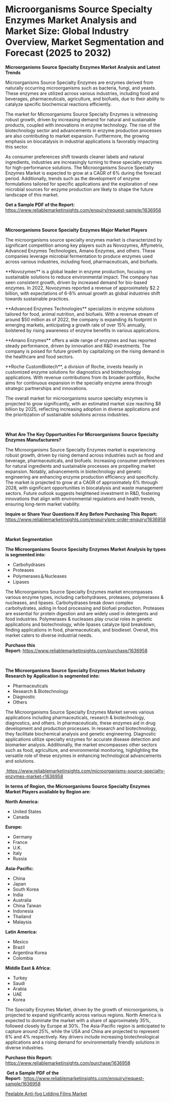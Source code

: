 <p><h1>Microorganisms Source Specialty Enzymes Market Analysis and Market Size: Global Industry Overview, Market Segmentation and Forecast (2025 to 2032)</h1></p><p><strong>Microorganisms Source Specialty Enzymes Market Analysis and Latest Trends</strong></p>
<p><p>Microorganisms Source Specialty Enzymes are enzymes derived from naturally occurring microorganisms such as bacteria, fungi, and yeasts. These enzymes are utilized across various industries, including food and beverages, pharmaceuticals, agriculture, and biofuels, due to their ability to catalyze specific biochemical reactions efficiently. </p><p>The market for Microorganisms Source Specialty Enzymes is witnessing robust growth, driven by increasing demand for natural and sustainable products, coupled with innovations in enzyme technology. The rise of the biotechnology sector and advancements in enzyme production processes are also contributing to market expansion. Furthermore, the growing emphasis on biocatalysis in industrial applications is favorably impacting this sector.</p><p>As consumer preferences shift towards cleaner labels and natural ingredients, industries are increasingly turning to these specialty enzymes for high-performance solutions. The Microorganisms Source Specialty Enzymes Market is expected to grow at a CAGR of 6% during the forecast period. Additionally, trends such as the development of enzyme formulations tailored for specific applications and the exploration of new microbial sources for enzyme production are likely to shape the future landscape of this market.</p></p>
<p><strong>Get a Sample PDF of the Report:&nbsp;</strong> <a href="https://www.reliablemarketinsights.com/enquiry/request-sample/1636958?utm_campaign=2532&utm_medium=2&utm_source=Github&utm_content=ia&utm_term=23032025&utm_id=microorganisms-source-specialty-enzymes">https://www.reliablemarketinsights.com/enquiry/request-sample/1636958</a></p>
<p>&nbsp;</p>
<p><strong>Microorganisms Source Specialty Enzymes Major Market Players</strong></p>
<p><p>The microorganisms source specialty enzymes market is characterized by significant competition among key players such as Novozymes, Affymetrix, Advanced Enzymes Technologies, Amano Enzymes, and others. These companies leverage microbial fermentation to produce enzymes used across various industries, including food, pharmaceuticals, and biofuels.</p><p>**Novozymes** is a global leader in enzyme production, focusing on sustainable solutions to reduce environmental impact. The company has seen consistent growth, driven by increased demand for bio-based enzymes. In 2022, Novozymes reported a revenue of approximately $2.2 billion, with expectations of 6-8% annual growth as global industries shift towards sustainable practices.</p><p>**Advanced Enzymes Technologies** specializes in enzyme solutions tailored for food, animal nutrition, and biofuels. With a revenue stream of around $50 million as of 2022, the company is expanding its footprint in emerging markets, anticipating a growth rate of over 15% annually, bolstered by rising awareness of enzyme benefits in various applications.</p><p>**Amano Enzymes** offers a wide range of enzymes and has reported steady performance, driven by innovation and R&D investments. The company is poised for future growth by capitalizing on the rising demand in the healthcare and food sectors.</p><p>**Roche CustomBiotech**, a division of Roche, invests heavily in customized enzyme solutions for diagnostics and biotechnology applications. With revenue contributions from its broader portfolio, Roche aims for continuous expansion in the specialty enzyme arena through strategic partnerships and innovations.</p><p>The overall market for microorganisms source specialty enzymes is projected to grow significantly, with an estimated market size reaching $8 billion by 2025, reflecting increasing adoption in diverse applications and the prioritization of sustainable solutions across industries.</p></p>
<p>&nbsp;</p>
<p><strong>What Are The Key Opportunities For Microorganisms Source Specialty Enzymes Manufacturers?</strong></p>
<p><p>The Microorganisms Source Specialty Enzymes market is experiencing robust growth, driven by rising demand across industries such as food and beverage, pharmaceuticals, and biofuels. Increasing consumer preferences for natural ingredients and sustainable processes are propelling market expansion. Notably, advancements in biotechnology and genetic engineering are enhancing enzyme production efficiency and specificity. The market is projected to grow at a CAGR of approximately 6% through 2028, with significant opportunities in biocatalysis and waste management sectors. Future outlook suggests heightened investment in R&D, fostering innovations that align with environmental regulations and health trends, ensuring long-term market viability.</p></p>
<p><strong>Inquire or Share Your Questions If Any Before Purchasing This Report:</strong> <a href="https://www.reliablemarketinsights.com/enquiry/pre-order-enquiry/1636958?utm_campaign=2532&utm_medium=2&utm_source=Github&utm_content=ia&utm_term=23032025&utm_id=microorganisms-source-specialty-enzymes">https://www.reliablemarketinsights.com/enquiry/pre-order-enquiry/1636958</a></p>
<p>&nbsp;</p>
<p><strong>Market Segmentation</strong></p>
<p><strong>The Microorganisms Source Specialty Enzymes Market Analysis by types is segmented into:</strong></p>
<p><ul><li>Carbohydrases</li><li>Proteases</li><li>Polymerases＆Nucleases</li><li>Lipases</li></ul></p>
<p><p>The Microorganisms Source Specialty Enzymes market encompasses various enzyme types, including carbohydrases, proteases, polymerases & nucleases, and lipases. Carbohydrases break down complex carbohydrates, aiding in food processing and biofuel production. Proteases are essential for protein digestion and are widely used in detergents and food industries. Polymerases & nucleases play crucial roles in genetic applications and biotechnology, while lipases catalyze lipid breakdown, finding applications in food, pharmaceuticals, and biodiesel. Overall, this market caters to diverse industrial needs.</p></p>
<p><strong>Purchase this Report:&nbsp;</strong><a href="https://www.reliablemarketinsights.com/purchase/1636958?utm_campaign=2532&utm_medium=2&utm_source=Github&utm_content=ia&utm_term=23032025&utm_id=microorganisms-source-specialty-enzymes">https://www.reliablemarketinsights.com/purchase/1636958</a></p>
<p>&nbsp;</p>
<p><strong>The Microorganisms Source Specialty Enzymes Market Industry Research by Application is segmented into:</strong></p>
<p><ul><li>Pharmaceuticals</li><li>Research & Biotechnology</li><li>Diagnostic</li><li>Others</li></ul></p>
<p><p>The Microorganisms Source Specialty Enzymes Market serves various applications including pharmaceuticals, research & biotechnology, diagnostics, and others. In pharmaceuticals, these enzymes aid in drug development and production processes. In research and biotechnology, they facilitate biochemical analysis and genetic engineering. Diagnostic applications utilize specialty enzymes for accurate disease detection and biomarker analysis. Additionally, the market encompasses other sectors such as food, agriculture, and environmental monitoring, highlighting the versatile role of these enzymes in enhancing technological advancements and solutions.</p></p>
<p><a href="https://www.reliablemarketinsights.com/microorganisms-source-specialty-enzymes-market-r1636958?utm_campaign=2532&utm_medium=2&utm_source=Github&utm_content=ia&utm_term=23032025&utm_id=microorganisms-source-specialty-enzymes">&nbsp;https://www.reliablemarketinsights.com/microorganisms-source-specialty-enzymes-market-r1636958</a></p>
<p><strong>In terms of Region, the Microorganisms Source Specialty Enzymes Market Players available by Region are:</strong></p>
<p>
    <p> <strong> North America: </strong>
        <ul>
            <li>United States</li>
            <li>Canada</li>
        </ul>
        </p> 
    <p> <strong> Europe: </strong>
        <ul>
            <li>Germany</li>
            <li>France</li>
            <li>U.K.</li>
            <li>Italy</li>
            <li>Russia</li>
        </ul>
        </p> 
    <p> <strong> Asia-Pacific: </strong>
        <ul>
            <li>China</li>
            <li>Japan</li>
            <li>South Korea</li>
            <li>India</li>
            <li>Australia</li>
            <li>China Taiwan</li>
            <li>Indonesia</li>
            <li>Thailand</li>
            <li>Malaysia</li>
        </ul>
        </p> 
    <p> <strong> Latin America: </strong>
        <ul>
            <li>Mexico</li>
            <li>Brazil</li>
            <li>Argentina Korea</li>
            <li>Colombia</li>
        </ul>
        </p> 
    <p> <strong> Middle East & Africa: </strong>
        <ul>
            <li>Turkey</li>
            <li>Saudi</li>
            <li>Arabia</li>
            <li>UAE</li>
            <li>Korea</li>
        </ul>
    </p>
    </p>
<p><p>The Specialty Enzymes Market, driven by the growth of microorganisms, is projected to expand significantly across various regions. North America is expected to dominate the market with a share of approximately 35%, followed closely by Europe at 30%. The Asia-Pacific region is anticipated to capture around 25%, while the USA and China are projected to represent 6% and 4% respectively. Key drivers include increasing biotechnological applications and a rising demand for environmentally friendly solutions in diverse industries.</p></p>
<p><strong>Purchase this Report: </strong><a href="https://www.reliablemarketinsights.com/purchase/1636958?utm_campaign=2532&utm_medium=2&utm_source=Github&utm_content=ia&utm_term=23032025&utm_id=microorganisms-source-specialty-enzymes">https://www.reliablemarketinsights.com/purchase/1636958</a></p>
<p>&nbsp;<strong>Get a Sample PDF of the Report:&nbsp;&nbsp;</strong><a href="https://www.reliablemarketinsights.com/enquiry/request-sample/1636958?utm_campaign=2532&utm_medium=2&utm_source=Github&utm_content=ia&utm_term=23032025&utm_id=microorganisms-source-specialty-enzymes">https://www.reliablemarketinsights.com/enquiry/request-sample/1636958</a></p>
<p><strong></strong></p>
<p><p><a href="https://github.com/mayabungard8092/Market-Research-Report-List-1/blob/main/peelable-anti-fog-lidding-films-market.md?utm_campaign=2532&utm_medium=2&utm_source=Github&utm_content=ia&utm_term=23032025&utm_id=microorganisms-source-specialty-enzymes">Peelable Anti-fog Lidding Films Market</a></p></p>